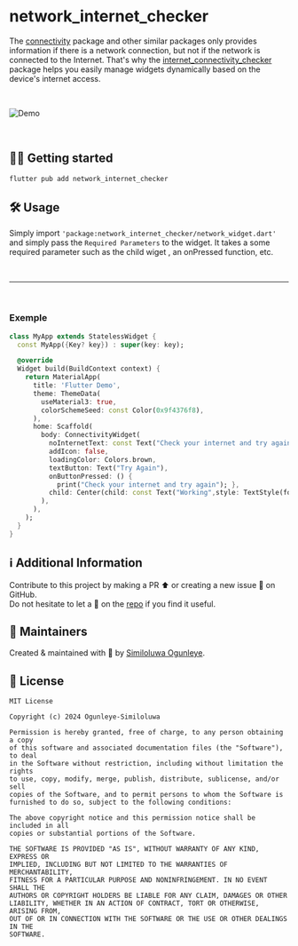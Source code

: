 # network_internet_checker

The [connectivity](https://pub.dev/packages/connectivity) package and other similar packages only
provides information if there is a network connection, but not if the network is connected to
the Internet. That's why the
[internet_connectivity_checker](https://github.com/Ogunleye-Similoluwa/network_internet_checker) package
helps you easily manage widgets dynamically based on the device's internet access.

<br>

![Demo](demo/demo.gif)

<br>

## 🧑‍💻 Getting started

```bash
flutter pub add network_internet_checker
```

## 🛠️ Usage


Simply import `'package:network_internet_checker/network_widget.dart'` and simply
pass the `Required Parameters` to the  widget. It takes a some required parameter such as the child wiget , an onPressed function, etc.



<br>

---

<br>

### Exemple

```dart
class MyApp extends StatelessWidget {
  const MyApp({Key? key}) : super(key: key);

  @override
  Widget build(BuildContext context) {
    return MaterialApp(
      title: 'Flutter Demo',
      theme: ThemeData(
        useMaterial3: true,
        colorSchemeSeed: const Color(0x9f4376f8),
      ),
      home: Scaffold(
        body: ConnectivityWidget(
          noInternetText: const Text("Check your internet and try again", ),
          addIcon: false,
          loadingColor: Colors.brown,
          textButton: Text("Try Again"),
          onButtonPressed: () {
            print("Check your internet and try again"); },
          child: Center(child: const Text("Working",style: TextStyle(fontSize: 20),)),
        ),
      ),
    );
  }
}
```


## ℹ️ Additional Information
Contribute to this project by making a PR ⬆️ or creating a new issue 🐞 on GitHub.
<br>
Do not hesitate to let a 🌟 on the [repo](https://github.com/Ogunleye-Similoluwa/network_connectivity.git) if you find it useful.

## 👷 Maintainers
Created & maintained with 💖 by [Similoluwa Ogunleye](https://www.linkedin.com/in/ogunleye-similoluwa-7b16a1250/).


## 📄 License

```
MIT License

Copyright (c) 2024 Ogunleye-Similoluwa

Permission is hereby granted, free of charge, to any person obtaining a copy
of this software and associated documentation files (the "Software"), to deal
in the Software without restriction, including without limitation the rights
to use, copy, modify, merge, publish, distribute, sublicense, and/or sell
copies of the Software, and to permit persons to whom the Software is
furnished to do so, subject to the following conditions:

The above copyright notice and this permission notice shall be included in all
copies or substantial portions of the Software.

THE SOFTWARE IS PROVIDED "AS IS", WITHOUT WARRANTY OF ANY KIND, EXPRESS OR
IMPLIED, INCLUDING BUT NOT LIMITED TO THE WARRANTIES OF MERCHANTABILITY,
FITNESS FOR A PARTICULAR PURPOSE AND NONINFRINGEMENT. IN NO EVENT SHALL THE
AUTHORS OR COPYRIGHT HOLDERS BE LIABLE FOR ANY CLAIM, DAMAGES OR OTHER
LIABILITY, WHETHER IN AN ACTION OF CONTRACT, TORT OR OTHERWISE, ARISING FROM,
OUT OF OR IN CONNECTION WITH THE SOFTWARE OR THE USE OR OTHER DEALINGS IN THE
SOFTWARE.



```